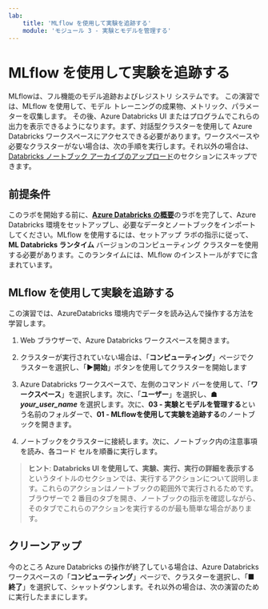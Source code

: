 ```yaml
---
lab:
    title: 'MLflow を使用して実験を追跡する'
    module: 'モジュール 3 - 実験とモデルを管理する'
---
```


# MLflow を使用して実験を追跡する

MLflowは、フル機能のモデル追跡およびレジストリ システムです。  この演習では、MLflow を使用して、モデル トレーニングの成果物、メトリック、パラメーターを収集します。  その後、Azure Databricks UI またはプログラムでこれらの出力を表示できるようになります。まず、対話型クラスターを使用して Azure Databricks ワークスペースにアクセスできる必要があります。ワークスペースや必要なクラスターがない場合は、次の手順を実行します。それ以外の場合は、[Databricks ノートブック アーカイブのアップロード](#Upload-the-Databricks-notebook-archive)のセクションにスキップできます。

## 前提条件

このラボを開始する前に、[**Azure Databricks の概要**](Instructions/Labs/01a-introduction-to-azure-databricks.md)のラボを完了して、Azure Databricks 環境をセットアップし、必要なデータとノートブックをインポートしてください。MLflow を使用するには、セットアップ ラボの指示に従って、**ML Databricks ランタイム** バージョンのコンピューティング クラスターを使用する必要があります。このランタイムには、MLflow のインストールがすでに含まれています。

## MLflow を使用して実験を追跡する

この演習では、AzureDatabricks 環境内でデータを読み込んで操作する方法を学習します。

1. Web ブラウザーで、Azure Databricks ワークスペースを開きます。

1. クラスターが実行されていない場合は、「**コンピューティング**」ページでクラスターを選択し、「**&#9654;開始**」ボタンを使用してクラスターを開始します

1. Azure Databricks ワークスペースで、左側のコマンド バーを使用して、「**ワークスペース**」を選択します。次に、「**ユーザー**」を選択し、**&#9751; *your_user_name*** を選択します。次に、**03 - 実験とモデルを管理する**という名前のフォルダーで、**01 - MLflowを使用して実験を追跡する**のノートブックを開きます。

1. ノートブックをクラスターに接続します。次に、ノートブック内の注意事項を読み、各コード セルを順番に実行します。

> **ヒント**: **Databricks UI を使用して、実験、実行、実行の詳細を表示する**というタイトルのセクションでは、実行するアクションについて説明します。これらのアクションはノートブックの範囲外で実行されるためです。  ブラウザーで 2 番目のタブを開き、ノートブックの指示を確認しながら、そのタブでこれらのアクションを実行するのが最も簡単な場合があります。

## クリーンアップ

今のところ Azure Databricks の操作が終了している場合は、Azure Databricks ワークスペースの「**コンピューティング**」ページで、クラスターを選択し、「**&#9632;終了**」を選択して、シャットダウンします。それ以外の場合は、次の演習のために実行したままにします。
